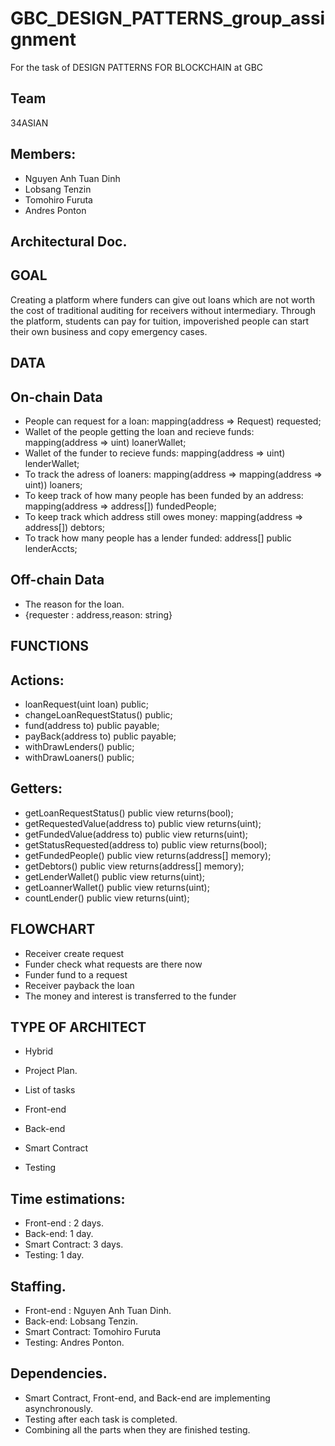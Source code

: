 # GBC_DESIGN_PATTERNS_group_assignment
For the task of DESIGN PATTERNS FOR BLOCKCHAIN at GBC

## Team
34ASIAN

## Members:
- Nguyen Anh Tuan Dinh
- Lobsang Tenzin
- Tomohiro Furuta
- Andres Ponton

## Architectural Doc.
## GOAL
Creating a platform where funders can give out loans which are not worth the cost of traditional auditing for receivers without intermediary. Through the platform, students can pay for tuition, impoverished people can start their own business and copy emergency cases.

## DATA
## On-chain Data
- People can request for a loan: mapping(address => Request) requested;
- Wallet of the people getting the loan and recieve funds: mapping(address => uint) loanerWallet;
- Wallet of the funder to recieve funds: mapping(address => uint) lenderWallet; 
- To track the adress of loaners: mapping(address => mapping(address => uint)) loaners;
- To keep track of how many people has been funded by an address: mapping(address => address[]) fundedPeople;
- To keep track which address still owes money: mapping(address => address[]) debtors;
- To track how many people has a lender funded:  address[] public lenderAccts;

## Off-chain Data
- The reason for the loan. 
- {requester : address,reason: string}

## FUNCTIONS
## Actions:
- loanRequest(uint loan) public;
- changeLoanRequestStatus() public;
- fund(address to) public payable;
- payBack(address to) public payable;
- withDrawLenders() public;
- withDrawLoaners() public;

## Getters:
- getLoanRequestStatus() public view returns(bool); 
- getRequestedValue(address to) public view returns(uint);
- getFundedValue(address to) public view returns(uint);
- getStatusRequested(address to) public view returns(bool);
- getFundedPeople() public view returns(address[] memory);
- getDebtors() public view returns(address[] memory);
- getLenderWallet() public view returns(uint);
- getLoannerWallet() public view returns(uint);
- countLender() public view returns(uint);

## FLOWCHART
- Receiver create request
- Funder check what requests are there now
- Funder fund to a request
- Receiver payback the loan
- The money and interest is transferred to the funder

## TYPE OF ARCHITECT
- Hybrid 

- Project Plan.
- List of tasks
- Front-end
- Back-end
- Smart Contract
- Testing

## Time estimations:
- Front-end :  2 days.
- Back-end: 1 day.
- Smart Contract: 3 days.
- Testing: 1 day.

## Staffing.
- Front-end : Nguyen Anh Tuan Dinh.
- Back-end: Lobsang Tenzin.
- Smart Contract: Tomohiro Furuta
- Testing: Andres Ponton. 

## Dependencies.
- Smart Contract, Front-end, and Back-end are implementing asynchronously.
- Testing after each task is completed.
- Combining all the parts when they are finished testing.
